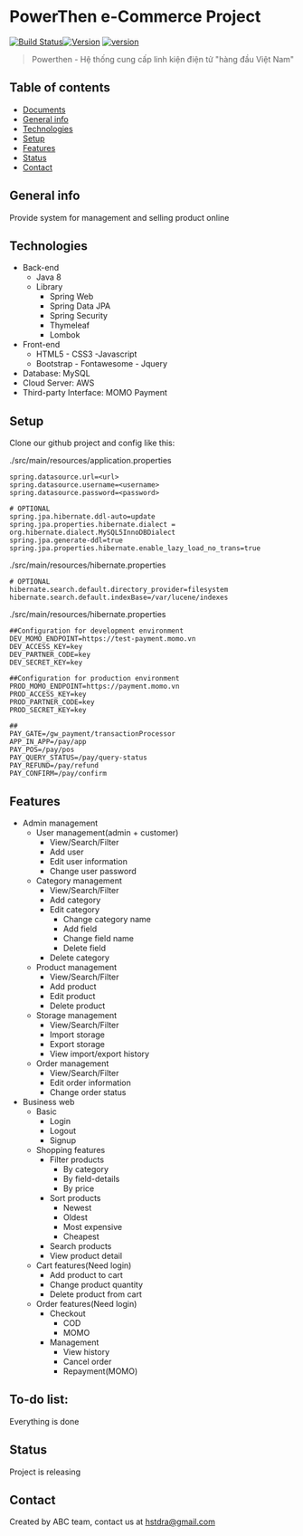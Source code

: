 # PowerThen e-Commerce Project
[![Build Status](https://github.com/twbs/bootstrap/workflows/Tests/badge.svg)](https://github.com/twbs/bootstrap/actions?workflow=Tests)[![Version](https://img.shields.io/badge/version-1.1.RELEASE-yellow)](https://github.com/hstdra/e-Commerce)
[![version](https://img.shields.io/badge/spring_boot-2.1.8.RELEASE-green.svg)](https://github.com/hstdra/e-Commerce)
> Powerthen - Hệ thống cung cấp linh kiện điện tử "hàng đầu Việt Nam"

## Table of contents
* [Documents](https://github.com/hstdra/e-Commerce/raw/master/docs/SRS_PowerThen.pdf)
* [General info](#general-info)
* [Technologies](#technologies)
* [Setup](#setup)
* [Features](#features)
* [Status](#status)
* [Contact](#contact)

## General info
Provide system for management and selling product online

## Technologies
* Back-end
    * Java 8
    * Library
        * Spring Web
        * Spring Data JPA
        * Spring Security
        * Thymeleaf
        * Lombok
* Front-end
    * HTML5 - CSS3 -Javascript
    * Bootstrap - Fontawesome - Jquery
* Database: MySQL
* Cloud Server: AWS
* Third-party Interface: MOMO Payment

## Setup
Clone our github project and config like this:

./src/main/resources/application.properties
```properties
spring.datasource.url=<url>
spring.datasource.username=<username>
spring.datasource.password=<password>

# OPTIONAL
spring.jpa.hibernate.ddl-auto=update
spring.jpa.properties.hibernate.dialect = org.hibernate.dialect.MySQL5InnoDBDialect
spring.jpa.generate-ddl=true
spring.jpa.properties.hibernate.enable_lazy_load_no_trans=true
```
./src/main/resources/hibernate.properties 
```properties
# OPTIONAL
hibernate.search.default.directory_provider=filesystem
hibernate.search.default.indexBase=/var/lucene/indexes
```
./src/main/resources/hibernate.properties 
```properties
##Configuration for development environment
DEV_MOMO_ENDPOINT=https://test-payment.momo.vn
DEV_ACCESS_KEY=key
DEV_PARTNER_CODE=key
DEV_SECRET_KEY=key

##Configuration for production environment
PROD_MOMO_ENDPOINT=https://payment.momo.vn
PROD_ACCESS_KEY=key
PROD_PARTNER_CODE=key
PROD_SECRET_KEY=key

##
PAY_GATE=/gw_payment/transactionProcessor
APP_IN_APP=/pay/app
PAY_POS=/pay/pos
PAY_QUERY_STATUS=/pay/query-status
PAY_REFUND=/pay/refund
PAY_CONFIRM=/pay/confirm
```

## Features
* Admin management
	* User management(admin + customer)
	    * View/Search/Filter
	    * Add user
	    * Edit user information
	    * Change user password
	* Category management
		* View/Search/Filter
	    * Add category
	    * Edit category
	        * Change category name
	        * Add field
	        * Change field name
	        * Delete field
	    * Delete category
	* Product management
		* View/Search/Filter
	    * Add product
        * Edit product 
        * Delete product
	* Storage management
	    * View/Search/Filter
	    * Import storage
	    * Export storage
	    * View import/export history
	* Order management
        * View/Search/Filter
        * Edit order information
        * Change order status
* Business web
    * Basic
        * Login
        * Logout
        * Signup
	* Shopping features
	    * Filter products
	        * By category
	        * By field-details
	        * By price
		* Sort products
			* Newest
			* Oldest
			* Most expensive
			* Cheapest
	    * Search products
	    * View product detail
	* Cart features(Need login)
	    * Add product to cart
	    * Change product quantity
	    * Delete product from cart
	* Order features(Need login)
		* Checkout
		    * COD
		    * MOMO
		* Management
		    * View history
		    * Cancel order 
		    * Repayment(MOMO)   
	

## To-do list:
Everything is done

## Status
Project is releasing

## Contact
Created by ABC team, contact us at hstdra@gmail.com
